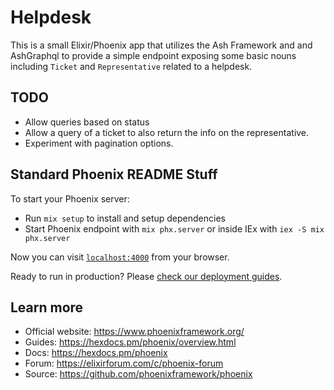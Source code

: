 # Helpdesk

This is a small Elixir/Phoenix app that utilizes the Ash Framework and  and AshGraphql to provide a simple endpoint exposing some basic nouns including `Ticket` and `Representative` related to a helpdesk.

## TODO

* Allow queries based on status
* Allow a query of a ticket to also return the info on the representative.
* Experiment with pagination options.

## Standard Phoenix README Stuff

To start your Phoenix server:

  * Run `mix setup` to install and setup dependencies
  * Start Phoenix endpoint with `mix phx.server` or inside IEx with `iex -S mix phx.server`

Now you can visit [`localhost:4000`](http://localhost:4000) from your browser.

Ready to run in production? Please [check our deployment guides](https://hexdocs.pm/phoenix/deployment.html).

## Learn more

  * Official website: https://www.phoenixframework.org/
  * Guides: https://hexdocs.pm/phoenix/overview.html
  * Docs: https://hexdocs.pm/phoenix
  * Forum: https://elixirforum.com/c/phoenix-forum
  * Source: https://github.com/phoenixframework/phoenix

